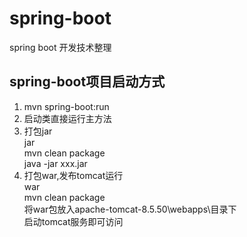 # spring-boot
spring boot 开发技术整理

## spring-boot项目启动方式
1. mvn spring-boot:run
2. 启动类直接运行主方法
3. 打包jar  
	<packaging>jar</packaging>  
	mvn clean package  
	java -jar xxx.jar  
4. 打包war,发布tomcat运行  
	<packaging>war</packaging>  
	mvn clean package  
	将war包放入apache-tomcat-8.5.50\webapps\目录下  
	启动tomcat服务即可访问  